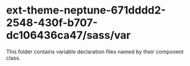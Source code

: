 # ext-theme-neptune-671dddd2-2548-430f-b707-dc106436ca47/sass/var

This folder contains variable declaration files named by their component class.
